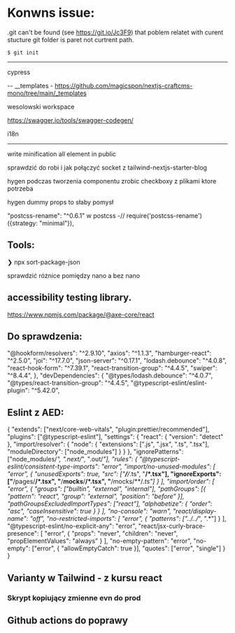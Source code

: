 # Konwns issue:

.git can't be found (see https://git.io/Jc3F9)
that poblem relatet with curent stucture git folder is paret not curtrent path.

```just create temporary git init folder
$ git init
```

---

cypress

--
\_\_templates - <https://github.com/magicspon/nextjs-craftcms-mono/tree/main/_templates>

wesolowski workspace

<https://swagger.io/tools/swagger-codegen/>

i18n

---

write minification all element in public

sprawdzić do robi i jak połączyć socket z tailwind-nextjs-starter-blog

hygen podczas tworzenia componentu zrobic checkboxy z plikami ktore potrzeba

hygen dummy props to słaby pomysł

"postcss-rename": "^0.6.1" w postcss -// require('postcss-rename')({strategy: "minimal"}),

## Tools:

❯ npx sort-package-json

sprawdzić różnice pomiędzy nano a bez nano

## accessibility testing library.

https://www.npmjs.com/package/@axe-core/react

## Do sprawdzenia:

"@hookform/resolvers": "^2.9.10",
"axios": "^1.1.3",
"hamburger-react": "^2.5.0",
"joi": "^17.7.0",
"json-server": "^0.17.1",
"lodash.debounce": "^4.0.8",
"react-hook-form": "^7.39.1",
"react-transition-group": "^4.4.5",
"swiper": "^8.4.4",
},
"devDependencies": {
"@types/lodash.debounce": "^4.0.7",
"@types/react-transition-group": "^4.4.5",
"@typescript-eslint/eslint-plugin": "^5.42.0",

## Eslint z AED:

{
"extends": ["next/core-web-vitals", "plugin:prettier/recommended"],
"plugins": ["@typescript-eslint"],
"settings": {
"react": { "version": "detect" },
"import/resolver": {
"node": {
"extensions": [".js", ".jsx", ".ts", ".tsx"],
"moduleDirectory": ["node_modules"]
}
}
},
"ignorePatterns": ["node_modules/*", ".next/*", ".out/*"],
"rules": {
"@typescript-eslint/consistent-type-imports": "error",
"import/no-unused-modules": [
"error",
{
"unusedExports": true,
"src": ["**/**/*.ts", "**/*.tsx"],
"ignoreExports": ["**/pages/**/*.tsx", "**/__mocks__/**/*.tsx", "**/mocks/**/*.ts"]
}
],
"import/order": [
"error",
{
"groups": ["builtin", "external", "internal"],
"pathGroups": [{ "pattern": "react", "group": "external", "position": "before" }],
"pathGroupsExcludedImportTypes": ["react"],
"alphabetize": { "order": "asc", "caseInsensitive": true }
}
],
"no-console": "warn",
"react/display-name": "off",
"no-restricted-imports": [
"error",
{
"patterns": ["../../*", ".*"]
}
],
"@typescript-eslint/no-explicit-any": "error",
"react/jsx-curly-brace-presence": [
"error",
{ "props": "never", "children": "never", "propElementValues": "always" }
],
"no-empty-pattern": "error",
"no-empty": ["error", { "allowEmptyCatch": true }],
"quotes": ["error", "single"]
}
}

## Varianty w Tailwind - z kursu react

### Skrypt kopiujący zmienne evn do prod

## Github actions do poprawy
